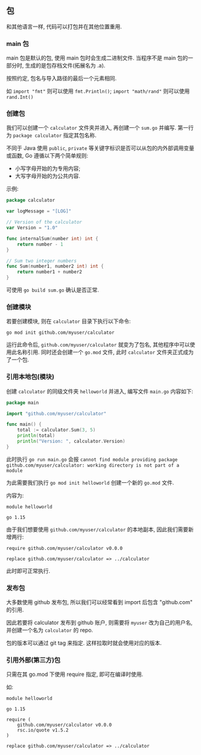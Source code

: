 ## 包

和其他语言一样, 代码可以打包并在其他位置重用.

### main 包

main 包是默认的包, 使用 main 包时会生成二进制文件. 当程序不是 main 包的一部分时,
生成的是包存档文件(拓展名为 .a).

按照约定, 包名与导入路径的最后一个元素相同.

如 `import "fmt"` 则可以使用 `fmt.Println()`;
`import "math/rand"` 则可以使用 `rand.Int()`


### 创建包

我们可以创建一个 `calculator` 文件夹并进入, 再创建一个 `sum.go` 并编写.
第一行为 `package calculator` 指定其包名称.

不同于 Java 使用 `public`, `private` 等关键字标识是否可以从包的内外部调用变量或函数,
Go 遵循以下两个简单规则:
- 小写字母开始的为专用内容;
- 大写字母开始的为公共内容.

示例:

```go
package calculator

var logMessage = "[LOG]"

// Version of the calculator
var Version = "1.0"

func internalSum(number int) int {
    return number - 1
}

// Sum two integer numbers
func Sum(number1, number2 int) int {
    return number1 + number2
}
```

可使用 `go build sum.go` 确认是否正常.


### 创建模块

若要创建模块, 则在 `calculator` 目录下执行以下命令:

`go mod init github.com/myuser/calculator`

运行此命令后, `github.com/myuser/calculator` 就变为了包名, 其他程序中可以使用此名称引用.
同时还会创建一个 `go.mod` 文件, 此时 `calculator` 文件夹正式成为了一个包.


### 引用本地包(模块)

创建 `calculator` 的同级文件夹 `helloworld` 并进入, 编写文件 `main.go` 内容如下:

```go
package main

import "github.com/myuser/calculator"

func main() {
    total := calculator.Sum(3, 5)
    println(total)
    println("Version: ", calculator.Version)
}
```

此时执行 `go run main.go` 会报 `cannot find module providing package github.com/myuser/calculator: working directory is not part of a module`

为此需要我们执行 `go mod init helloworld` 创建一个新的 `go.mod` 文件.

内容为:
```
module helloworld

go 1.15
```

由于我们想要使用 `github.com/myuser/calculator` 的本地副本, 因此我们需要新增两行:

```
require github.com/myuser/calculator v0.0.0

replace github.com/myuser/calculator => ../calculator
```

此时即可正常执行.


### 发布包

大多数使用 github 发布包, 所以我们可以经常看到 import 后包含 "github.com" 的引用.

因此若要将 calculator 发布到 github 账户, 则需要将 `myuser` 改为自己的用户名,
并创建一个名为 `calculator` 的 repo.

包的版本可以通过 git tag 来指定. 这样拉取时就会使用对应的版本.


### 引用外部(第三方)包

只需在其 go.mod 下使用 require 指定, 即可在编译时使用.

如:

```
module helloworld

go 1.15

require (
    github.com/myuser/calculator v0.0.0
    rsc.io/quote v1.5.2
)

replace github.com/myuser/calculator => ../calculator
```